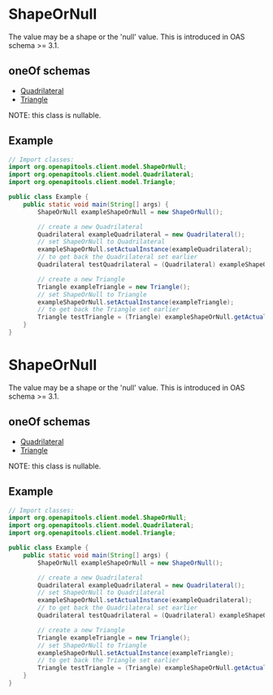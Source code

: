

# ShapeOrNull

The value may be a shape or the 'null' value. This is introduced in OAS schema >= 3.1.

## oneOf schemas
* [Quadrilateral](Quadrilateral.md)
* [Triangle](Triangle.md)

NOTE: this class is nullable.

## Example
```java
// Import classes:
import org.openapitools.client.model.ShapeOrNull;
import org.openapitools.client.model.Quadrilateral;
import org.openapitools.client.model.Triangle;

public class Example {
    public static void main(String[] args) {
        ShapeOrNull exampleShapeOrNull = new ShapeOrNull();

        // create a new Quadrilateral
        Quadrilateral exampleQuadrilateral = new Quadrilateral();
        // set ShapeOrNull to Quadrilateral
        exampleShapeOrNull.setActualInstance(exampleQuadrilateral);
        // to get back the Quadrilateral set earlier
        Quadrilateral testQuadrilateral = (Quadrilateral) exampleShapeOrNull.getActualInstance();

        // create a new Triangle
        Triangle exampleTriangle = new Triangle();
        // set ShapeOrNull to Triangle
        exampleShapeOrNull.setActualInstance(exampleTriangle);
        // to get back the Triangle set earlier
        Triangle testTriangle = (Triangle) exampleShapeOrNull.getActualInstance();
    }
}
```

# ShapeOrNull

The value may be a shape or the 'null' value. This is introduced in OAS schema >= 3.1.

## oneOf schemas
* [Quadrilateral](Quadrilateral.md)
* [Triangle](Triangle.md)

NOTE: this class is nullable.

## Example
```java
// Import classes:
import org.openapitools.client.model.ShapeOrNull;
import org.openapitools.client.model.Quadrilateral;
import org.openapitools.client.model.Triangle;

public class Example {
    public static void main(String[] args) {
        ShapeOrNull exampleShapeOrNull = new ShapeOrNull();

        // create a new Quadrilateral
        Quadrilateral exampleQuadrilateral = new Quadrilateral();
        // set ShapeOrNull to Quadrilateral
        exampleShapeOrNull.setActualInstance(exampleQuadrilateral);
        // to get back the Quadrilateral set earlier
        Quadrilateral testQuadrilateral = (Quadrilateral) exampleShapeOrNull.getActualInstance();

        // create a new Triangle
        Triangle exampleTriangle = new Triangle();
        // set ShapeOrNull to Triangle
        exampleShapeOrNull.setActualInstance(exampleTriangle);
        // to get back the Triangle set earlier
        Triangle testTriangle = (Triangle) exampleShapeOrNull.getActualInstance();
    }
}
```



